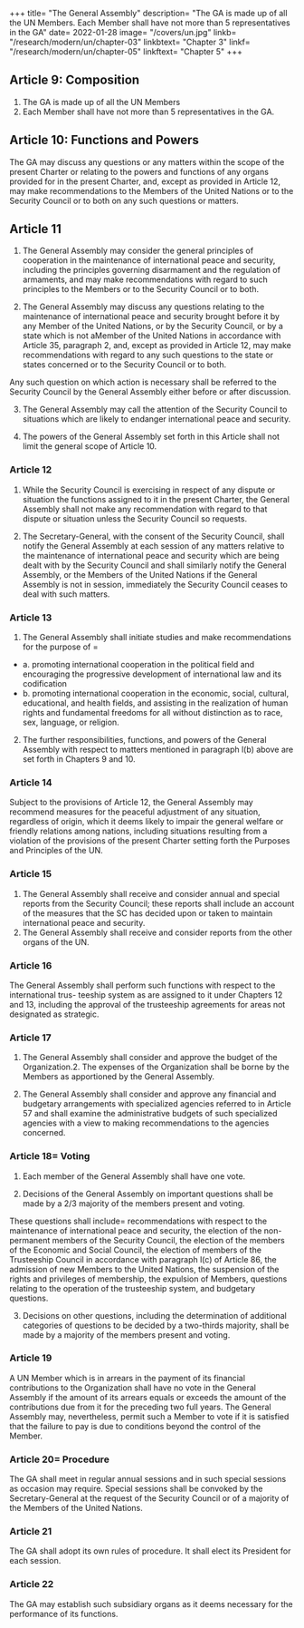 +++
title=  "The General Assembly"
description=  "The GA is made up of all the UN Members. Each Member shall have not more than 5 representatives in the GA"
date=  2022-01-28
image=  "/covers/un.jpg"
linkb=  "/research/modern/un/chapter-03"
linkbtext=  "Chapter 3"
linkf=  "/research/modern/un/chapter-05"
linkftext=  "Chapter 5"
+++ 


## Article 9: Composition 

1. The GA is made up of all the UN Members
2. Each Member shall have not more than 5 representatives in the GA.


## Article 10: Functions and Powers

The GA may discuss any questions or any matters within the scope of the present Charter or relating to the powers and functions of any organs provided for in the present Charter,
and, except as provided in Article 12, may make recommendations to the Members of the United
Nations or to the Security Council or to both on any such questions or matters.


## Article 11

1. The General Assembly may consider the general principles of cooperation in the maintenance of international peace and security, including the principles governing disarmament and the regulation of armaments, and may make recommendations with regard to such principles to the Members or to the Security Council or to both.

2. The General Assembly may discuss any questions relating to the maintenance of international peace and security brought before it by any Member of the United Nations, or by the Security Council, or by a state which is not aMember of the United Nations in accordance with Article 35, paragraph 2, and, except as provided in Article 12, may make recommendations with regard to any such questions to the state or states concerned or to the Security Council or to both.

Any such question on which action is necessary shall be referred to the Security Council by the
General Assembly either before or after discussion.

3. The General Assembly may call the attention of the Security Council to situations which are likely to endanger international peace and security.

4. The powers of the General Assembly set forth in this Article shall not limit the general
scope of Article 10.


### Article 12

1. While the Security Council is exercising in respect of any dispute or situation the functions assigned to it in the present Charter, the General Assembly shall not make any recommendation with regard to that dispute or situation unless the Security Council so requests.

2. The Secretary-General, with the consent of the Security Council, shall notify the General Assembly at each session of any matters relative to the maintenance of international peace and security which are being dealt with by the Security Council and shall similarly notify the General Assembly, or the Members of the United Nations if the General Assembly is not in session, immediately the Security Council ceases to deal with such matters.

### Article 13

1. The General Assembly shall initiate studies and make recommendations for the purpose of = 

- a. promoting international cooperation in the political field and encouraging the progressive development of international law and its codification
- b. promoting international cooperation in the economic, social, cultural, educational, and health fields, and assisting in the realization of human rights and fundamental freedoms for all without distinction as to race, sex, language, or religion.

2. The further responsibilities, functions, and powers of the General Assembly with respect to
matters mentioned in paragraph l(b) above are set forth in Chapters 9 and 10.


### Article 14

Subject to the provisions of Article 12, the General Assembly may recommend measures for the peaceful adjustment of any situation, regardless of origin, which it deems likely to impair the general welfare or friendly relations among nations, including situations resulting from a violation of the provisions of the present Charter setting forth the Purposes and Principles of the UN.

### Article 15

1. The General Assembly shall receive and consider annual and special reports from the Security Council; these reports shall include an account of the measures that the SC has decided upon or taken to maintain international peace and security.
2. The General Assembly shall receive and consider reports from the other organs of the UN. 

### Article 16

The General Assembly shall perform such functions with respect to the international trus-
teeship system as are assigned to it under Chapters 12 and 13, including the approval of the
trusteeship agreements for areas not designated as strategic.


### Article 17

1. The General Assembly shall consider and approve the budget of the Organization.2. The expenses of the Organization shall be borne by the Members as apportioned by the General Assembly.

3. The General Assembly shall consider and approve any financial and budgetary arrangements with specialized agencies referred to in Article 57 and shall examine the administrative budgets of such specialized agencies with a view to making recommendations to the agencies concerned.

### Article 18=  Voting

1. Each member of the General Assembly shall have one vote. 

2. Decisions of the General Assembly on important questions shall be made by a 2/3 majority of the members present and voting.

These questions shall include=  recommendations with respect to the maintenance of international peace and security, the election of the non-permanent members of the Security Council, the election of the members of the Economic and Social Council, the election of members of the Trusteeship Council in accordance with paragraph l(c) of Article 86, the admission of new Members to the United Nations, the suspension of the rights and privileges of membership, the expulsion of Members, questions relating to the operation of the trusteeship system, and budgetary questions.

3. Decisions on other questions, including the determination of additional categories of questions to be decided by a two-thirds majority, shall be made by a majority of the members present and voting.

### Article 19

A UN Member which is in arrears in the payment of its financial contributions to the Organization shall have no vote in the General Assembly if the amount of its arrears equals or exceeds the amount of the contributions due from it for the preceding two full years. The General Assembly may, nevertheless, permit such a Member to vote if it is satisfied that the failure to pay is due to conditions beyond the control of the Member.


### Article 20=  Procedure

The GA shall meet in regular annual sessions and in such special sessions as occasion may require. Special sessions shall be convoked by the Secretary-General at the request of the Security Council or of a majority of the Members of the United Nations.

### Article 21 

The GA shall adopt its own rules of procedure. It shall elect its President for each session.


### Article 22

The GA may establish such subsidiary organs as it deems necessary for the performance of its functions.

